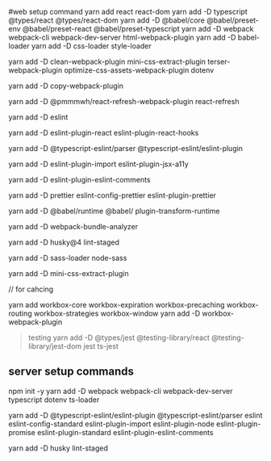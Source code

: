 #web setup command
yarn add react react-dom
yarn add -D typescript @types/react @types/react-dom
yarn add -D @babel/core @babel/preset-env @babel/preset-react @babel/preset-typescript
yarn add -D webpack webpack-cli webpack-dev-server html-webpack-plugin
yarn add -D babel-loader
yarn add -D css-loader style-loader

yarn add -D clean-webpack-plugin mini-css-extract-plugin terser-webpack-plugin optimize-css-assets-webpack-plugin dotenv

yarn add -D copy-webpack-plugin

yarn add -D @pmmmwh/react-refresh-webpack-plugin react-refresh

yarn add -D eslint

yarn add -D eslint-plugin-react eslint-plugin-react-hooks

yarn add -D @typescript-eslint/parser @typescript-eslint/eslint-plugin

yarn add -D eslint-plugin-import eslint-plugin-jsx-a11y

yarn add -D eslint-plugin-eslint-comments

yarn add -D prettier eslint-config-prettier eslint-plugin-prettier

yarn add -D @babel/runtime @babel/ plugin-transform-runtime

yarn add -D webpack-bundle-analyzer

yarn add -D husky@4 lint-staged

yarn add -D sass-loader node-sass

yarn add -D mini-css-extract-plugin

// for cahcing

yarn add workbox-core workbox-expiration workbox-precaching workbox-routing workbox-strategies workbox-window
yarn add -D workbox-webpack-plugin

> testing
> yarn add -D @types/jest @testing-library/react @testing-library/jest-dom jest ts-jest

## server setup commands

npm init -y
yarn add -D webpack webpack-cli webpack-dev-server typescript dotenv ts-loader

yarn add -D @typescript-eslint/eslint-plugin @typescript-eslint/parser eslint eslint-config-standard eslint-plugin-import eslint-plugin-node eslint-plugin-promise eslint-plugin-standard eslint-plugin-eslint-comments

yarn add -D husky lint-staged
